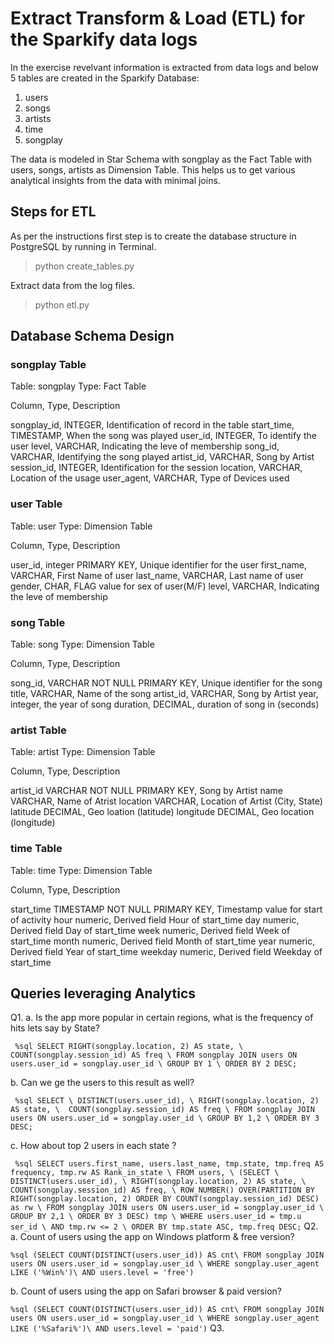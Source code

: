 # Extract Transform & Load (ETL) for the Sparkify data logs

In the exercise revelvant information is extracted from data logs and below 5 tables are created in the Sparkify Database:

1. users 
2. songs
3. artists 
4. time
5. songplay

The data is modeled in Star Schema with songplay as the Fact Table with users, songs, artists as Dimension Table.
This helps us to get various analytical insights from the data with minimal joins.

## Steps for ETL

As per the instructions first step is to create the database structure in PostgreSQL by running in Terminal.

> python create_tables.py

Extract data from the log files.

> python etl.py

## Database Schema Design

### songplay Table

Table: songplay
Type: Fact Table

Column, Type, Description 

songplay_id, INTEGER, Identification of record in the table
start_time, TIMESTAMP, When the song was played
user_id, INTEGER, To identify the user
level, VARCHAR, Indicating the leve of membership
song_id, VARCHAR, Identifying the song played
artist_id, VARCHAR, Song by Artist
session_id, INTEGER, Identification for the session
location, VARCHAR, Location of the usage
user_agent, VARCHAR, Type of Devices used

### user Table

Table: user
Type: Dimension Table

Column, Type, Description 

user_id, integer PRIMARY KEY, Unique identifier for the user
first_name, VARCHAR, First Name of user
last_name, VARCHAR, Last name of user
gender, CHAR, FLAG value for sex of user(M/F)
level, VARCHAR, Indicating the leve of membership

### song Table

Table: song
Type: Dimension Table

Column, Type, Description 

song_id, VARCHAR NOT NULL PRIMARY KEY, Unique identifier for the song
title, VARCHAR, Name of the song
artist_id, VARCHAR, Song by Artist
year, integer, the year of song
duration, DECIMAL, duration of song in (seconds)


### artist Table

Table: artist
Type: Dimension Table

Column, Type, Description 

artist_id VARCHAR NOT NULL PRIMARY KEY, Song by Artist 
name VARCHAR, Name of Atrist
location VARCHAR, Location of Artist (City, State)
latitude DECIMAL, Geo loation (latitude)
longitude DECIMAL, Geo location (longitude)


### time Table

Table: time
Type: Dimension Table

Column, Type, Description 

start_time TIMESTAMP NOT NULL PRIMARY KEY, Timestamp value for start of activity 
hour numeric, Derived field Hour of start_time
day numeric, Derived field Day of start_time
week numeric, Derived field Week of start_time
month numeric, Derived field Month of start_time
year numeric, Derived field Year of start_time
weekday numeric, Derived field Weekday of start_time

## Queries leveraging Analytics

Q1. 
    a. Is the app more popular in certain regions, what is the frequency of hits lets say by State?

` %sql SELECT RIGHT(songplay.location, 2) AS state, \
        COUNT(songplay.session_id) AS freq \
        FROM songplay JOIN users ON users.user_id = songplay.user_id \
        GROUP BY 1 \
        ORDER BY 2 DESC;`

   b. Can we ge the users to this result as well?
   
` %sql SELECT \
        DISTINCT(users.user_id), \
        RIGHT(songplay.location, 2) AS state, \ 
        COUNT(songplay.session_id) AS freq \
        FROM songplay JOIN users ON users.user_id = songplay.user_id \
        GROUP BY 1,2 \
        ORDER BY 3 DESC;`
   
   c. How about top 2 users in each state ?
   
` %sql SELECT users.first_name, users.last_name, tmp.state, tmp.freq AS frequency, tmp.rw AS Rank_in_state \
              FROM users, \
               (SELECT \
                 DISTINCT(users.user_id), \
                 RIGHT(songplay.location, 2) AS state, \
                 COUNT(songplay.session_id) AS freq, \
                 ROW_NUMBER() OVER(PARTITION BY RIGHT(songplay.location, 2) ORDER BY COUNT(songplay.session_id) DESC) as rw \
                 FROM songplay JOIN users ON users.user_id = songplay.user_id \
                 GROUP BY 2,1 \
                 ORDER BY 3 DESC) tmp \
        WHERE users.user_id = tmp.u
        ser_id \
        AND tmp.rw <= 2 \
        ORDER BY tmp.state ASC, tmp.freq DESC;`
Q2. 
    a. Count of users using the app on Windows platform & free version?
   
 `%sql (SELECT COUNT(DISTINCT(users.user_id)) AS cnt\
        FROM songplay JOIN users ON users.user_id = songplay.user_id \
        WHERE songplay.user_agent LIKE ('%Win%')\
        AND users.level = 'free')`
   
   b. Count of users using the app on Safari browser & paid version?
   
  `%sql (SELECT COUNT(DISTINCT(users.user_id)) AS cnt\
        FROM songplay JOIN users ON users.user_id = songplay.user_id \
        WHERE songplay.user_agent LIKE ('%Safari%')\
        AND users.level = 'paid')`
Q3. 
